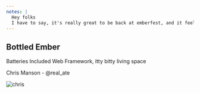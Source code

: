 ```yaml
---
notes: |
  Hey folks	
  I have to say, it's really great to be back at emberfest, and it feels so good having so many people in the same room again. I've seen a lot of familiar faces and had a chance to meet some new awesome people. For anyone I haven't had a chance to chat to or anyone watching the video I'll do a bit of an into:
---
```

<!-- .slide: class="introduction blur-background" data-background-image="/workshop.jpg" -->

## Bottled Ember 

Batteries Included Web Framework, itty bitty living space

Chris Manson - @real_ate

![chris](/chris.jpg) <!-- .element: class="face" -->
